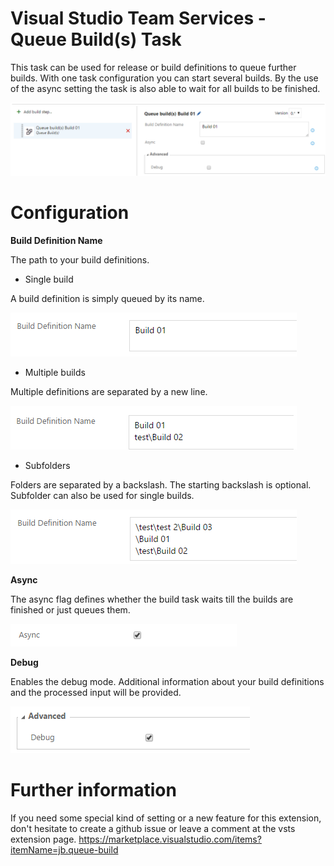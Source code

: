 # Visual Studio Team Services - Queue Build(s) Task
This task can be used for release or build definitions to queue further builds. With one task configuration you can start several builds.
By the use of the async setting the task is also able to wait for all builds to be finished.

![Single build configuration](doc/images/task_overview.png "Single build configuration")

# Configuration

**Build Definition Name**

The path to your build definitions.

* Single build

A build definition is simply queued by its name.

![Single build configuration](doc/images/config_build_definition_01.png "Single build configuration")

* Multiple builds

Multiple definitions are separated by a new line.

![Multiple builds configuration](doc/images/config_build_definition_02.png "Multiple builds configuration")

* Subfolders

Folders are separated by a backslash. The starting backslash is optional. Subfolder can also be used for single builds.

![Subfolders configuration](doc/images/config_build_definition_03.png "Subfolders configuration")


**Async**

The async flag defines whether the build task waits till the builds are finished or just queues them.

![Async configuration](doc/images/config_async.png "Async configuration")

**Debug**

Enables the debug mode. Additional information about your build definitions and the processed input will be provided.

![Debug configuration](doc/images/config_debug.png "Debug configuration")

# Further information
If you need some special kind of setting or a new feature for this extension, don't hesitate to create a github issue or leave a comment at the vsts extension page.
https://marketplace.visualstudio.com/items?itemName=jb.queue-build

